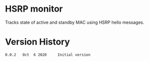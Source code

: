 # HSRP monitor

Tracks state of active and standby MAC using HSRP hello messages. 


# Version History

````
0.0.2   Oct  6 2020     Initial version 

````
